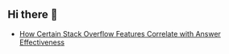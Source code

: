 ## Hi there 👋

<!--
**stephanieyescas/stephanieyescas** is a ✨ _special_ ✨ repository because its `README.md` (this file) appears on your GitHub profile.

Here are some ideas to get you started:

- 🔭 I’m currently working on ...
- 🌱 I’m currently learning ...
- 👯 I’m looking to collaborate on ...
- 🤔 I’m looking for help with ...
- 💬 Ask me about ...
- 📫 How to reach me: ...
- 😄 Pronouns: ...
- ⚡ Fun fact: ...
-->
* [How Certain Stack Overflow Features Correlate with Answer Effectiveness](https://colab.research.google.com/drive/1gGCDz69NrprjJgc0aVRJy2KFLp9bOtGx#scrollTo=_zC5eaSjBcvc)
